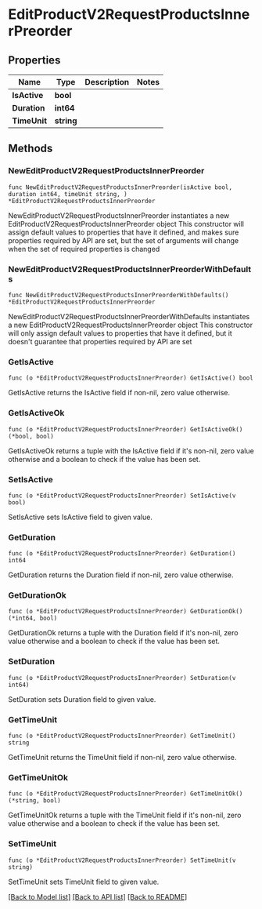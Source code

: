 # EditProductV2RequestProductsInnerPreorder

## Properties

Name | Type | Description | Notes
------------ | ------------- | ------------- | -------------
**IsActive** | **bool** |  | 
**Duration** | **int64** |  | 
**TimeUnit** | **string** |  | 

## Methods

### NewEditProductV2RequestProductsInnerPreorder

`func NewEditProductV2RequestProductsInnerPreorder(isActive bool, duration int64, timeUnit string, ) *EditProductV2RequestProductsInnerPreorder`

NewEditProductV2RequestProductsInnerPreorder instantiates a new EditProductV2RequestProductsInnerPreorder object
This constructor will assign default values to properties that have it defined,
and makes sure properties required by API are set, but the set of arguments
will change when the set of required properties is changed

### NewEditProductV2RequestProductsInnerPreorderWithDefaults

`func NewEditProductV2RequestProductsInnerPreorderWithDefaults() *EditProductV2RequestProductsInnerPreorder`

NewEditProductV2RequestProductsInnerPreorderWithDefaults instantiates a new EditProductV2RequestProductsInnerPreorder object
This constructor will only assign default values to properties that have it defined,
but it doesn't guarantee that properties required by API are set

### GetIsActive

`func (o *EditProductV2RequestProductsInnerPreorder) GetIsActive() bool`

GetIsActive returns the IsActive field if non-nil, zero value otherwise.

### GetIsActiveOk

`func (o *EditProductV2RequestProductsInnerPreorder) GetIsActiveOk() (*bool, bool)`

GetIsActiveOk returns a tuple with the IsActive field if it's non-nil, zero value otherwise
and a boolean to check if the value has been set.

### SetIsActive

`func (o *EditProductV2RequestProductsInnerPreorder) SetIsActive(v bool)`

SetIsActive sets IsActive field to given value.


### GetDuration

`func (o *EditProductV2RequestProductsInnerPreorder) GetDuration() int64`

GetDuration returns the Duration field if non-nil, zero value otherwise.

### GetDurationOk

`func (o *EditProductV2RequestProductsInnerPreorder) GetDurationOk() (*int64, bool)`

GetDurationOk returns a tuple with the Duration field if it's non-nil, zero value otherwise
and a boolean to check if the value has been set.

### SetDuration

`func (o *EditProductV2RequestProductsInnerPreorder) SetDuration(v int64)`

SetDuration sets Duration field to given value.


### GetTimeUnit

`func (o *EditProductV2RequestProductsInnerPreorder) GetTimeUnit() string`

GetTimeUnit returns the TimeUnit field if non-nil, zero value otherwise.

### GetTimeUnitOk

`func (o *EditProductV2RequestProductsInnerPreorder) GetTimeUnitOk() (*string, bool)`

GetTimeUnitOk returns a tuple with the TimeUnit field if it's non-nil, zero value otherwise
and a boolean to check if the value has been set.

### SetTimeUnit

`func (o *EditProductV2RequestProductsInnerPreorder) SetTimeUnit(v string)`

SetTimeUnit sets TimeUnit field to given value.



[[Back to Model list]](../README.md#documentation-for-models) [[Back to API list]](../README.md#documentation-for-api-endpoints) [[Back to README]](../README.md)


